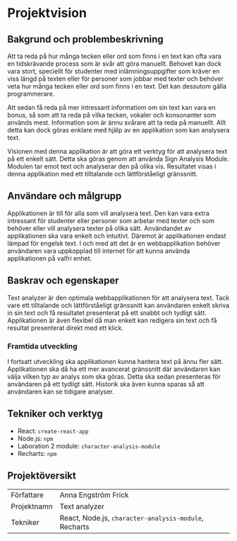 # Projektvision

## Bakgrund och problembeskrivning

Att ta reda på hur många tecken eller ord som finns i en text kan ofta vara en tidskrävande process som är svår att göra manuellt. Behovet kan dock vara stort, speciellt för studenter med inlämningsuppgifter som kräver en viss längd på texten eller för personer som jobbar med texter och behöver veta hur många tecken eller ord som finns i en text. Det kan dessutom gälla programmerare.

Att sedan få reda på mer intressant informatiom om sin text kan vara en bonus, så som att ta reda på vilka tecken, vokaler och konsonanter som används mest. Information som är ännu svårare att ta reda på manuellt. Allt detta kan dock göras enklare med hjälp av en applikation som kan analysera text.

Visionen med denna applikation är att göra ett verktyg för att analysera text på ett enkelt sätt. Detta ska göras genom att använda Sign Analysis Module. Modulen tar emot text och analyserar den på olika vis. Resultatet visas i denna applikation med ett tilltalande och lättförståeligt gränssnitt.


## Användare och målgrupp

Applikationen är till för alla som vill analysera text. Den kan vara extra intressant för studenter eller personer som arbetar med texter och som behöver eller vill analysera texter på olika sätt. Användandet av applikationen ska vara enkelt och intuitivt. Däremot är applikationen endast lämpad för engelsk text. I och med att det är en webbapplikation behöver användaren vara uppkopplad till internet för att kunna använda applikationen på valfri enhet. 


## Baskrav och egenskaper

Text analyzer är den optimala webbapplikationen för att analysera text. Tack vare ett tilltalande och lättförståeligt gränssnitt kan användaren enkelt skriva in sin text och få resultatet presenterat på ett snabbt och tydligt sätt. Applikationen är även flexibel då man enkelt kan redigera sin text och få resultat presenterat direkt med ett klick.

### Framtida utveckling

I fortsatt utveckling ska applikationen kunna hantera text på ännu fler sätt. Applikationen ska då ha ett mer avancerat gränssnitt där användaren kan välja vilken typ av analys som ska göras. Detta ska sedan presenteras för användaren på ett tydligt sätt. Historik ska även kunna sparas så att användaren kan se tidigare analyser.

## Tekniker och verktyg

- React: `create-react-app`
- Node.js: `npm`
- Laboration 2 module: `character-analysis-module`
- Recharts: `npm`

## Projektöversikt

|  |  |
| --- | --- |
| Författare | Anna Engström Frick |
| Projektnamn | Text analyzer |
| Tekniker | React, Node.js, `character-analysis-module`, Recharts |
